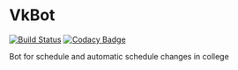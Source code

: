 # VkBot
[![Build Status](https://travis-ci.org/PDmatrix/VkBot.svg?branch=master)](https://travis-ci.org/PDmatrix/VkBot)
[![Codacy Badge](https://api.codacy.com/project/badge/Grade/44a1ee8def7f40f9ba58cb9e5aa62b07)](https://www.codacy.com/app/PDmatrix/VkBot?utm_source=github.com&amp;utm_medium=referral&amp;utm_content=PDmatrix/VkBot&amp;utm_campaign=Badge_Grade)

Bot for schedule and automatic schedule changes in college
